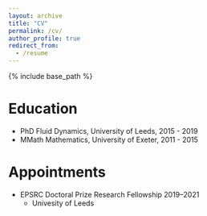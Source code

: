 ```yaml
---
layout: archive
title: "CV"
permalink: /cv/
author_profile: true
redirect_from:
  - /resume
---
```


{% include base_path %}

Education
======
* PhD Fluid Dynamics, University of Leeds, 2015 - 2019
* MMath Mathematics, University of Exeter, 2011 - 2015


Appointments
======
* EPSRC Doctoral Prize Research Fellowship 2019–2021
  * Univesity of Leeds

  
